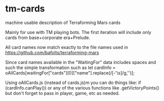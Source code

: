 # tm-cards
machine usable description of Terraforming Mars cards

Mainly for use with TM playing bots.
The first iteration will include only cards from base+corporate era+Prelude.

All card names now match exactly to the file names used in https://github.com/bafolts/terraforming-mars

Since card names available in the "WaitingFor" data includes spaces and such the simple transformation such as
let cardInfo = oAllCards[waitingFor["cards"][0]["name"].replace(/[-'\s]/g,'')];

Using oAllCards.js (instead of cards.js)m you can do things like:
if (cardInfo.canPlay())
or any of the various functions like .getVictoryPoints()
but don't forget to pass in player, game, etc as needed.


